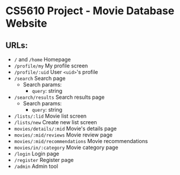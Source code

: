 # CS5610 Project - Movie Database Website
## URLs:
* ```/``` and ```/home``` Homepage
* ```/profile/my``` My profile screen
* ```/profile/:uid``` User ```<uid>```'s profile
* ```/search``` Search page
  * Search params:
    * ```query```: string
* ```/search/results``` Search results page
  * Search params:
    * ```query```: string
* ```/lists/:lid``` Movie list screen
* ```/lists/new``` Create new list screen
* ```movies/details/:mid``` Movie's details page
* ```movies/:mid/reviews``` Movie review page
* ```movies/:mid/recommendations``` Movie recommendations
* ```movies/in/:category``` Movie category page
* ```/login``` Login page
* ```/register``` Register page
* ```/admin``` Admin tool
